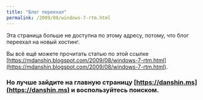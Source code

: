 ```yaml
---
title: "Блог переехал"
permalink: /2009/08/windows-7-rtm.html
---
```

Эта страница больше не доступна по этому адресу, потому, что блог переехал на новый хостинг.

Вы всё ещё можете прочитать статью по этой ссылке [https://mdanshin.blogspot.com/2009/08/windows-7-rtm.html](https://mdanshin.blogspot.com/2009/08/windows-7-rtm.html).

### Но лучше зайдите на главную страницу [https://danshin.ms](https://danshin.ms) и воспользуйтесь поиском.